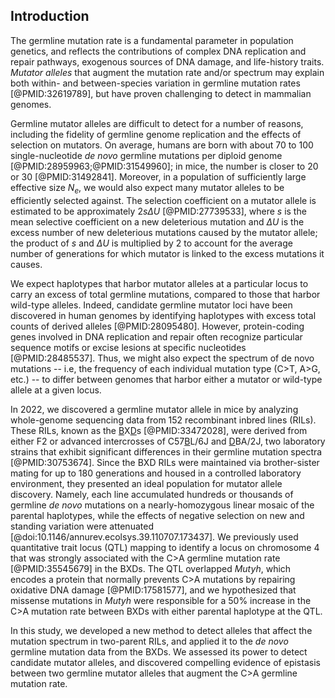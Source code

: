 ## Introduction

The germline mutation rate is a fundamental parameter in population genetics, and reflects the contributions of complex DNA replication and repair pathways, exogenous sources of DNA damage, and life-history traits. *Mutator alleles* that augment the mutation rate and/or spectrum may explain both within- and between-species variation in germline mutation rates [@PMID:32619789], but have proven challenging to detect in mammalian genomes. 

<!--In microorganisms like *Escherichia coli*, mutator alleles have emerged during experimental evolution [@PMID:], and human cancer genomes often harbor deleterious mutator alleles as well [@PMID:27197248].-->

Germline mutator alleles are difficult to detect for a number of reasons, including the fidelity of germline genome replication and the effects of selection on mutators. On average, humans are born with about 70 to 100 single-nucleotide *de novo* germline mutations per diploid genome [@PMID:28959963;@PMID:31549960]; in mice, the number is closer to 20 or 30 [@PMID:31492841]. Moreover, in a population of sufficiently large effective size $N_e$, we would also expect many mutator alleles to be efficiently selected against. The selection coefficient on a mutator allele is estimated to be approximately $2s \Delta U$ [@PMID:27739533], where $s$ is the mean selective coefficient on a new deleterious mutation and $\Delta U$ is the excess number of new deleterious mutations caused by the mutator allele; the product of $s$ and $\Delta U$ is multiplied by $2$ to account for the average number of generations for which mutator is linked to the excess mutations it causes. 

<!--Given the low germline *de novo* mutation rate in mammalian genomes and the potential strength of selection on a mutator, we would likely require a very large number of offspring, as well as an environment that attenuates the effects of selection, in order to detect the effects of a germline mutator allele.-->

We expect haplotypes that harbor mutator alleles at a particular locus to carry an excess of total germline mutations, compared to those that harbor wild-type alleles. Indeed, candidate germline mutator loci have been discovered in human genomes by identifying haplotypes with excess total counts of derived alleles [@PMID:28095480]. However, protein-coding genes involved in DNA replication and repair often recognize particular sequence motifs or excise lesions at specific nucleotides [@PMID:28485537]. Thus, we might also expect the spectrum of de novo mutations -- i.e, the frequency of each individual mutation type (C>T, A>G, etc.) -- to differ between genomes that harbor either a mutator or wild-type allele at a given locus.

In 2022, we discovered a germline mutator allele in mice by analyzing whole-genome sequencing data from 152 recombinant inbred lines (RILs). These RILs, known as the <ins>B</ins>X<ins>D</ins>s [@PMID:33472028], were derived from either F2 or advanced intercrosses of C57<ins>B</ins>L/6J and <ins>D</ins>BA/2J, two laboratory strains that exhibit significant differences in their germline mutation spectra [@PMID:30753674]. Since the BXD RILs were maintained via brother-sister mating for up to 180 generations and housed in a controlled laboratory environment, they presented an ideal population for mutator allele discovery. Namely, each line accumulated hundreds or thousands of germline *de novo* mutations on a nearly-homozygous linear mosaic of the parental haplotypes, while the effects of negative selection on new and standing variation were attenuated [@doi:10.1146/annurev.ecolsys.39.110707.173437]. We previously used quantitative trait locus (QTL) mapping to identify a locus on chromosome 4 that was strongly associated with the C>A germline mutation rate [@PMID:35545679] in the BXDs. The QTL overlapped *Mutyh*, which encodes a protein that normally prevents C>A mutations by repairing oxidative DNA damage [@PMID:17581577], and we hypothesized that missense mutations in *Mutyh* were responsible for a 50% increase in the C>A mutation rate between BXDs with either parental haplotype at the QTL.

In this study, we developed a new method to detect alleles that affect the mutation spectrum in two-parent RILs, and applied it to the *de novo* germline mutation data from the BXDs. We assessed its power to detect candidate mutator alleles, and discovered compelling evidence of epistasis between two germline mutator alleles that augment the C>A germline mutation rate.
